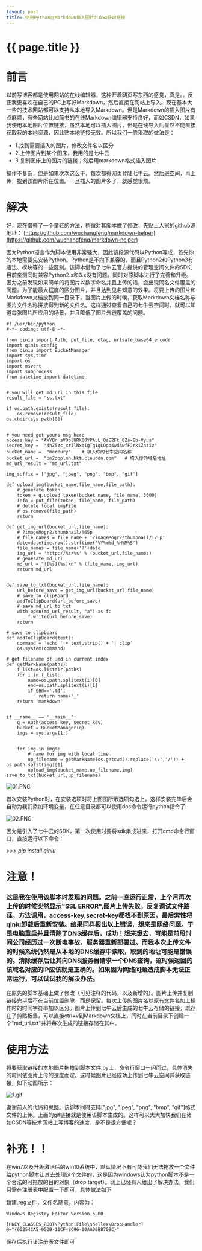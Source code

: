 ```yaml
---
layout: post
title: 使用Python在Markdown插入图片并自动获取链接
---
```


{{ page.title }}
================

# 前言
以前写博客都是使用网站的在线编辑器，这种开着网页写东西的感觉，真是。。反正我更喜欢在自己的PC上写好Markdown，然后直接在网站上导入。现在基本大一些的技术网站都可以支持从本地导入Markdown。但是Markdown的插入图片有点麻烦，有些网站比如简书的在线Markdown编辑器支持良好，而如CSDN，如果我使用本地图片位置链接，虽然本地可以插入图片，但是在线导入后显然不能直接获取我的本地资源，因此贴本地链接无效。所以我们一般采取的做法是：

 * 1.找到需要插入的图片，修改文件名以区分
 * 2.上传图片到某个图床，我用的是七牛云
 * 3.复制图床上的图片的链接；然后用markdown格式插入图片
 
操作不复杂，但是如果次次这么干，每次都得网页登陆七牛云。然后进空间，再上传，找到该图片所在位置。一旦插入的图片多了，就感觉很烦。

# 解决
好，现在借鉴了一个童鞋的方法，稍微对其脚本做了修改，先贴上人家的github源地址：
[https://github.com/wuchangfeng/markdown-helper](https://github.com/wuchangfeng/markdown-helper)

因为Python语言作为脚本使用非常强大，因此该段源代码以Python写成，首先你的本地需要先安装Python。Python是不向下兼容的，而且Python2和Python3有语法、模块等的一些区别。该脚本借助了七牛云官方提供的管理空间文件的SDK,目前亲测同时兼容Python2.x和3.x没有问题。同时对原脚本进行了完善和升级。因为之前发现如果简单的将图片以数字命名并且上传的话，会出现同名文件覆盖的问题。为了能最大程度的区分图片，并且达到见名知意的效果。将要上传的图片和Markdown文档放到同一目录下，当图片上传的时候，获取Markdown文档名称与图片文件名称拼接得到新的文件名。这样通过查看自己的七牛云空间时，就可以知道每张图片所应用的场景，并且降低了图片外链覆盖的问题。

	#! /usr/bin/python
	#-*- coding: utf-8 -*-
	
	from qiniu import Auth, put_file, etag, urlsafe_base64_encode
	import qiniu.config
	from qiniu import BucketManager
	import sys,time
	import os
	import msvcrt
	import subprocess
	from datetime import datetime
	
	
	# you will get md_url in this file
	result_file = "ss.txt"  
	
	if os.path.exists(result_file):
	    os.remove(result_file)
	os.chdir(sys.path[0])
	
	
	# you need get yours msg here
	access_key = "AWYBn_sVDplURX00YPAuL_QsE2Ft_0Zs-Bb-Vyus"
	secret_key =  "4hZ5zc_xrIlNxqIgTq1gLOpo4wdAwfFJrkiZnziz"
	bucket_name =  "mercury"    # 填入你的七牛空间名称
	bucket_url =  "om2doplmh.bkt.clouddn.com"   # 填入你的域名地址
	md_url_result = "md_url.txt"
	
	img_suffix = ["jpg", "jpeg", "png", "bmp", "gif"]
	
	def upload_img(bucket_name,file_name,file_path):
	    # generate token
	    token = q.upload_token(bucket_name, file_name, 3600)
	    info = put_file(token, file_name, file_path)
	    # delete local imgFile
	    # os.remove(file_path)
	    return
	
	def get_img_url(bucket_url,file_name):
	    # ?imageMogr2/thumbnail/!65p
	    # file_names = file_name + '?imageMogr2/thumbnail/!75p'
	    date=datetime.now().strftime('%Y%m%d_%H%M%S')
	    file_names = file_name+'?'+date
	    img_url = 'http://%s/%s' % (bucket_url,file_names)
	    # generate md_url
	    md_url = "![%s](%s)\n" % (file_name, img_url)
	    return md_url
	
	
	def save_to_txt(bucket_url,file_name):
	    url_before_save = get_img_url(bucket_url,file_name)
	    # save to clipBoard
	    addToClipBoard(url_before_save)
	    # save md_url to txt
	    with open(md_url_result, "a") as f:
	        f.write(url_before_save)
	    return
	
	# save to clipboard
	def addToClipBoard(text):
		command = 'echo ' + text.strip() + '| clip'
		os.system(command)
	
	# get filename of .md in current index
	def getMarkName(paths):
		f_list=os.listdir(paths)
		for i in f_list:
			name=os.path.splitext(i)[0]
			end=os.path.splitext(i)[1]
			if end=='.md':
				return name+'_'
		return 'markdown'
	
	
	if __name__ == '__main__':
	    q = Auth(access_key, secret_key)
	    bucket = BucketManager(q)
	    imgs = sys.argv[1:]
		
		
	    for img in imgs:
	    	# name for img with local time 
	        up_filename = getMarkName(os.getcwd().replace('\\','/')) + os.path.split(img)[1]
	        upload_img(bucket_name,up_filename,img)
	save_to_txt(bucket_url,up_filename)


![01.PNG](http://om2doplmh.bkt.clouddn.com/使用Python在Markdown插入图片并自动获取链接_1.PNG?20170504_221620)

首次安装Python时，在安装选项时将上图图所示选项勾选上，这样安装完毕后会自动为我们添加环境变量，在任意目录都可以使用dos命令运行python指令了:

![02.PNG](http://om2doplmh.bkt.clouddn.com/使用Python在Markdown插入图片并自动获取链接_2.PNG?20170504_221632)


因为是引入了七牛云的SDK，第一次使用时要将sdk集成进来，打开cmd命令行窗口，直接运行以下命令：

*>>> pip install qiniu*

# 注意！
### 这是我在使用该脚本时发现的问题。之前一直运行正常，上个月再次上传的时候突然显示"SSL ERROR",图片上传失败。反复调试文件路径，方法调用，access-key,secret-key都找不到原因。最后索性将qiniu卸载后重新安装。结果同样报出以上错误，想来是网络问题。于是电脑重启并且清除了DNS缓存后，成功！想来想去，可能是前段时间公司经历过一次断电事故，服务器重新部署过。而我本次上传文件的时候系统仍然是从本地的DNS缓存中读取，取到的地址可能是错误的。清除缓存后让其向DNS服务器请求一个DNS查询，这时候返回的该域名对应的IP应该就是正确的。如果因为网络问题造成脚本无法正常运行，可以试试我的解决办法。

在原先的脚本基础上做了修改（可见注释的代码，以及新增的）。图片上传并复制链接完毕后不在当前位置删除，而是保留。每次上传的图片名以原有文件名加上操作时的时间字符串加以区分。图片上传到七牛云后生成的七牛云存储的链接，既存在了剪贴板里，可以直接ctrl+v到Markdown文档上，同时在当前目录下创建一个"md_url.txt"并将每次生成的链接存储在其中。

# 使用方法
将要获取链接的本地图片拖拽到脚本文件.py上，命令行窗口一闪而过，具体消失的时间依图片上传的速度而定。这时候图片已经成功上传到七牛云空间并获取链接，如下动图所示：

![1.gif](http://om2doplmh.bkt.clouddn.com/使用Python在Markdown插入图片并自动获取链接_1.gif?20170504_223655)


谢谢前人的代码和思路。该脚本同时支持["jpg", "jpeg", "png", "bmp", "gif"]格式文件的上传。上面的gif链接就是使用该脚本生成的。这样可以大大加快我们在诸如CSDN等技术网站上写博客的速度，是不是很方便呢？

# 补充！！
在win7以及升级激活后的win10系统中，默认情况下有可能我们无法拖放一个文件给python脚本让其去处理这个文件的，这是因为windows认为python脚本不是一个合法的可拖放的目的对象（drop target）。网上已经有人给出了解决办法，我们只需在注册表中配置一下即可，具体做法如下

新建.reg文件，文件名随意，内容为：

    Windows Registry Editor Version 5.00

	[HKEY_CLASSES_ROOT\Python.File\shellex\DropHandler]
	@="{60254CA5-953B-11CF-8C96-00AA00B8708C}"

保存后执行该注册表文件即可


